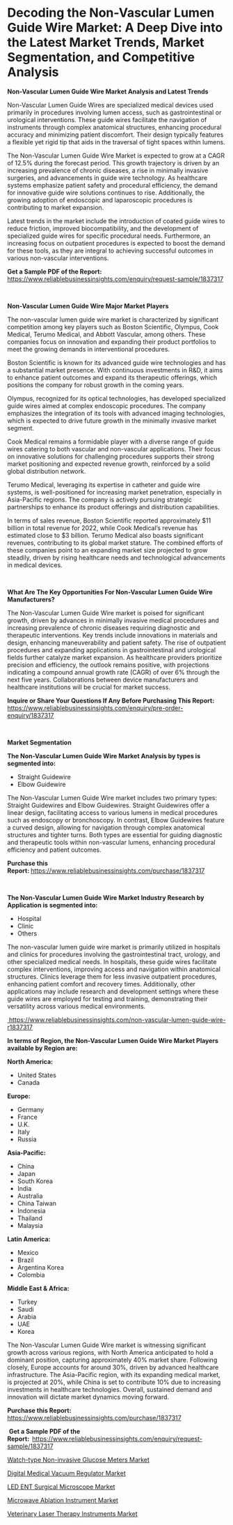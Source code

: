 <p><h1>Decoding the Non-Vascular Lumen Guide Wire Market: A Deep Dive into the Latest Market Trends, Market Segmentation, and Competitive Analysis</h1></p><p><strong>Non-Vascular Lumen Guide Wire Market Analysis and Latest Trends</strong></p>
<p><p>Non-Vascular Lumen Guide Wires are specialized medical devices used primarily in procedures involving lumen access, such as gastrointestinal or urological interventions. These guide wires facilitate the navigation of instruments through complex anatomical structures, enhancing procedural accuracy and minimizing patient discomfort. Their design typically features a flexible yet rigid tip that aids in the traversal of tight spaces within lumens.</p><p>The Non-Vascular Lumen Guide Wire Market is expected to grow at a CAGR of 12.5% during the forecast period. This growth trajectory is driven by an increasing prevalence of chronic diseases, a rise in minimally invasive surgeries, and advancements in guide wire technology. As healthcare systems emphasize patient safety and procedural efficiency, the demand for innovative guide wire solutions continues to rise. Additionally, the growing adoption of endoscopic and laparoscopic procedures is contributing to market expansion.</p><p>Latest trends in the market include the introduction of coated guide wires to reduce friction, improved biocompatibility, and the development of specialized guide wires for specific procedural needs. Furthermore, an increasing focus on outpatient procedures is expected to boost the demand for these tools, as they are integral to achieving successful outcomes in various non-vascular interventions.</p></p>
<p><strong>Get a Sample PDF of the Report:&nbsp;</strong> <a href="https://www.reliablebusinessinsights.com/enquiry/request-sample/1837317?utm_campaign=101&utm_medium=2&utm_source=Github&utm_content=ia&utm_term=05032025&utm_id=non-vascular-lumen-guide-wire">https://www.reliablebusinessinsights.com/enquiry/request-sample/1837317</a></p>
<p>&nbsp;</p>
<p><strong>Non-Vascular Lumen Guide Wire Major Market Players</strong></p>
<p><p>The non-vascular lumen guide wire market is characterized by significant competition among key players such as Boston Scientific, Olympus, Cook Medical, Terumo Medical, and Abbott Vascular, among others. These companies focus on innovation and expanding their product portfolios to meet the growing demands in interventional procedures.</p><p>Boston Scientific is known for its advanced guide wire technologies and has a substantial market presence. With continuous investments in R&D, it aims to enhance patient outcomes and expand its therapeutic offerings, which positions the company for robust growth in the coming years.</p><p>Olympus, recognized for its optical technologies, has developed specialized guide wires aimed at complex endoscopic procedures. The company emphasizes the integration of its tools with advanced imaging technologies, which is expected to drive future growth in the minimally invasive market segment.</p><p>Cook Medical remains a formidable player with a diverse range of guide wires catering to both vascular and non-vascular applications. Their focus on innovative solutions for challenging procedures supports their strong market positioning and expected revenue growth, reinforced by a solid global distribution network.</p><p>Terumo Medical, leveraging its expertise in catheter and guide wire systems, is well-positioned for increasing market penetration, especially in Asia-Pacific regions. The company is actively pursuing strategic partnerships to enhance its product offerings and distribution capabilities.</p><p>In terms of sales revenue, Boston Scientific reported approximately $11 billion in total revenue for 2022, while Cook Medical’s revenue has estimated close to $3 billion. Terumo Medical also boasts significant revenues, contributing to its global market stature. The combined efforts of these companies point to an expanding market size projected to grow steadily, driven by rising healthcare needs and technological advancements in medical devices.</p></p>
<p>&nbsp;</p>
<p><strong>What Are The Key Opportunities For Non-Vascular Lumen Guide Wire Manufacturers?</strong></p>
<p><p>The Non-Vascular Lumen Guide Wire market is poised for significant growth, driven by advances in minimally invasive medical procedures and increasing prevalence of chronic diseases requiring diagnostic and therapeutic interventions. Key trends include innovations in materials and design, enhancing maneuverability and patient safety. The rise of outpatient procedures and expanding applications in gastrointestinal and urological fields further catalyze market expansion. As healthcare providers prioritize precision and efficiency, the outlook remains positive, with projections indicating a compound annual growth rate (CAGR) of over 6% through the next five years. Collaborations between device manufacturers and healthcare institutions will be crucial for market success.</p></p>
<p><strong>Inquire or Share Your Questions If Any Before Purchasing This Report:</strong> <a href="https://www.reliablebusinessinsights.com/enquiry/pre-order-enquiry/1837317?utm_campaign=101&utm_medium=2&utm_source=Github&utm_content=ia&utm_term=05032025&utm_id=non-vascular-lumen-guide-wire">https://www.reliablebusinessinsights.com/enquiry/pre-order-enquiry/1837317</a></p>
<p>&nbsp;</p>
<p><strong>Market Segmentation</strong></p>
<p><strong>The Non-Vascular Lumen Guide Wire Market Analysis by types is segmented into:</strong></p>
<p><ul><li>Straight Guidewire</li><li>Elbow Guidewire</li></ul></p>
<p><p>The Non-Vascular Lumen Guide Wire market includes two primary types: Straight Guidewires and Elbow Guidewires. Straight Guidewires offer a linear design, facilitating access to various lumens in medical procedures such as endoscopy or bronchoscopy. In contrast, Elbow Guidewires feature a curved design, allowing for navigation through complex anatomical structures and tighter turns. Both types are essential for guiding diagnostic and therapeutic tools within non-vascular lumens, enhancing procedural efficiency and patient outcomes.</p></p>
<p><strong>Purchase this Report:&nbsp;</strong><a href="https://www.reliablebusinessinsights.com/purchase/1837317?utm_campaign=101&utm_medium=2&utm_source=Github&utm_content=ia&utm_term=05032025&utm_id=non-vascular-lumen-guide-wire">https://www.reliablebusinessinsights.com/purchase/1837317</a></p>
<p>&nbsp;</p>
<p><strong>The Non-Vascular Lumen Guide Wire Market Industry Research by Application is segmented into:</strong></p>
<p><ul><li>Hospital</li><li>Clinic</li><li>Others</li></ul></p>
<p><p>The non-vascular lumen guide wire market is primarily utilized in hospitals and clinics for procedures involving the gastrointestinal tract, urology, and other specialized medical needs. In hospitals, these guide wires facilitate complex interventions, improving access and navigation within anatomical structures. Clinics leverage them for less invasive outpatient procedures, enhancing patient comfort and recovery times. Additionally, other applications may include research and development settings where these guide wires are employed for testing and training, demonstrating their versatility across various medical environments.</p></p>
<p><a href="https://www.reliablebusinessinsights.com/non-vascular-lumen-guide-wire-r1837317?utm_campaign=101&utm_medium=2&utm_source=Github&utm_content=ia&utm_term=05032025&utm_id=non-vascular-lumen-guide-wire">&nbsp;https://www.reliablebusinessinsights.com/non-vascular-lumen-guide-wire-r1837317</a></p>
<p><strong>In terms of Region, the Non-Vascular Lumen Guide Wire Market Players available by Region are:</strong></p>
<p>
    <p> <strong> North America: </strong>
        <ul>
            <li>United States</li>
            <li>Canada</li>
        </ul>
        </p> 
    <p> <strong> Europe: </strong>
        <ul>
            <li>Germany</li>
            <li>France</li>
            <li>U.K.</li>
            <li>Italy</li>
            <li>Russia</li>
        </ul>
        </p> 
    <p> <strong> Asia-Pacific: </strong>
        <ul>
            <li>China</li>
            <li>Japan</li>
            <li>South Korea</li>
            <li>India</li>
            <li>Australia</li>
            <li>China Taiwan</li>
            <li>Indonesia</li>
            <li>Thailand</li>
            <li>Malaysia</li>
        </ul>
        </p> 
    <p> <strong> Latin America: </strong>
        <ul>
            <li>Mexico</li>
            <li>Brazil</li>
            <li>Argentina Korea</li>
            <li>Colombia</li>
        </ul>
        </p> 
    <p> <strong> Middle East & Africa: </strong>
        <ul>
            <li>Turkey</li>
            <li>Saudi</li>
            <li>Arabia</li>
            <li>UAE</li>
            <li>Korea</li>
        </ul>
    </p>
    </p>
<p><p>The Non-Vascular Lumen Guide Wire market is witnessing significant growth across various regions, with North America anticipated to hold a dominant position, capturing approximately 40% market share. Following closely, Europe accounts for around 30%, driven by advanced healthcare infrastructure. The Asia-Pacific region, with its expanding medical market, is projected at 20%, while China is set to contribute 10% due to increasing investments in healthcare technologies. Overall, sustained demand and innovation will dictate market dynamics moving forward.</p></p>
<p><strong>Purchase this Report: </strong><a href="https://www.reliablebusinessinsights.com/purchase/1837317?utm_campaign=101&utm_medium=2&utm_source=Github&utm_content=ia&utm_term=05032025&utm_id=non-vascular-lumen-guide-wire">https://www.reliablebusinessinsights.com/purchase/1837317</a></p>
<p>&nbsp;<strong>Get a Sample PDF of the Report:&nbsp;&nbsp;</strong><a href="https://www.reliablebusinessinsights.com/enquiry/request-sample/1837317?utm_campaign=101&utm_medium=2&utm_source=Github&utm_content=ia&utm_term=05032025&utm_id=non-vascular-lumen-guide-wire">https://www.reliablebusinessinsights.com/enquiry/request-sample/1837317</a></p>
<p><strong></strong></p>
<p><p><a href="https://github.com/zymerivarrik6/Market-Research-Report-List-1/blob/main/watch-type-non-invasive-glucose-meters-market.md?utm_campaign=101&utm_medium=2&utm_source=Github&utm_content=ia&utm_term=05032025&utm_id=non-vascular-lumen-guide-wire">Watch-type Non-invasive Glucose Meters Market</a></p><p><a href="https://github.com/kaforarvero/Market-Research-Report-List-1/blob/main/digital-medical-vacuum-regulator-market.md?utm_campaign=101&utm_medium=2&utm_source=Github&utm_content=ia&utm_term=05032025&utm_id=non-vascular-lumen-guide-wire">Digital Medical Vacuum Regulator Market</a></p><p><a href="https://github.com/berkemiars2j/Market-Research-Report-List-1/blob/main/led-ent-surgical-microscope-market.md?utm_campaign=101&utm_medium=2&utm_source=Github&utm_content=ia&utm_term=05032025&utm_id=non-vascular-lumen-guide-wire">LED ENT Surgical Microscope Market</a></p><p><a href="https://github.com/djihencygnel74/Market-Research-Report-List-1/blob/main/microwave-ablation-instrument-market.md?utm_campaign=101&utm_medium=2&utm_source=Github&utm_content=ia&utm_term=05032025&utm_id=non-vascular-lumen-guide-wire">Microwave Ablation Instrument Market</a></p><p><a href="https://github.com/narhaltiagu8/Market-Research-Report-List-1/blob/main/veterinary-laser-therapy-instruments-market.md?utm_campaign=101&utm_medium=2&utm_source=Github&utm_content=ia&utm_term=05032025&utm_id=non-vascular-lumen-guide-wire">Veterinary Laser Therapy Instruments Market</a></p></p>